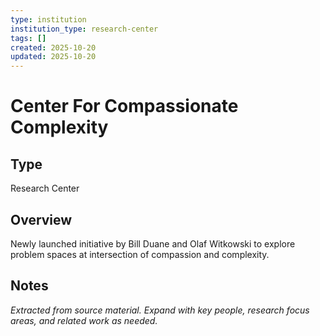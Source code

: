 ```yaml
---
type: institution
institution_type: research-center
tags: []
created: 2025-10-20
updated: 2025-10-20
---
```


# Center For Compassionate Complexity

## Type

Research Center

## Overview

Newly launched initiative by Bill Duane and Olaf Witkowski to explore problem spaces at intersection of compassion and complexity.

## Notes

*Extracted from source material. Expand with key people, research focus areas, and related work as needed.*
